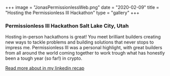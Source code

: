 +++
image = "JonasPermissionlessWeb.png"
date = "2020-02-09"
title = "Hosting the Permissionless III Hackathon"
type = "gallery"
+++

### Permissionless III Hackathon Salt Lake City, Utah

Hosting in-person hackathons is great! You meet brilliant builders creating new ways to tackle problems and building solutions that never stops to impress me.
Permissionless III was a personal highlight, with great builders from all around the world coming together to work trough what has honestly been a tough year (so far!) in crypto. 

[Read more about in my linkedin recap](https://www.linkedin.com/feed/update/urn:li:activity:7254184089035915265/)